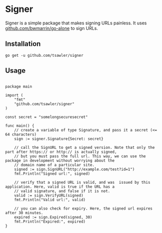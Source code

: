 # Signer

Signer is a simple package that makes signing URLs painless. It uses
[github.com/bwmarrin/go-alone](https://github.com/bwmarrin/go-alone) to sign URLs.

## Installation

`go get -u github.com/tsawler/signer`

## Usage

```golang

package main

import (
	"fmt"
	"github.com/tsawler/signer"
)

const secret = "somelongsecuresecret"

func main() {
	// create a variable of type Signature, and pass it a secret (<= 64 characters)
	sign := signer.Signature{Secret: secret}

	// call the SignURL to get a signed version. Note that only the part after https:// or http:// is actually signed,
	// but you must pass the full url. This way, we can use the package in development without worrying about the 
	// domain name of a particular site.
	signed := sign.SignURL("http://example.com/test?id=1")
	fmt.Println("Signed url:", signed)

	// verify that a signed URL is valid, and was  issued by this application. Here, valid is true if the URL has a 
	// valid signature, and false if it is not.
	valid := sign.VerifyURL(signed)
	fmt.Println("Valid url:", valid)

	// you can also check for expiry. Here, the signed url expires after 30 minutes.
	expired := sign.Expired(signed, 30)
	fmt.Println("Expired:", expired)
}
```